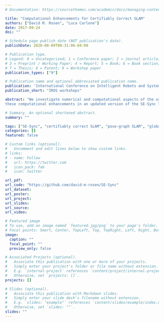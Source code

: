 ```yaml
---
# Documentation: https://sourcethemes.com/academic/docs/managing-content/

title: "Computational Enhancements for Certifiably Correct SLAM"
authors: ["David M. Rosen", "Luca Carlone"]
date: 2017-09-24
doi: ""

# Schedule page publish date (NOT publication's date).
publishDate: 2020-08-09T00:31:06-04:00

# Publication type.
# Legend: 0 = Uncategorized; 1 = Conference paper; 2 = Journal article;
# 3 = Preprint / Working Paper; 4 = Report; 5 = Book; 6 = Book section;
# 7 = Thesis; 8 = Patent; 9 = Workshop paper
publication_types: ["9"]

# Publication name and optional abbreviated publication name.
publication: 'International Conference on Intelligent Robots and Systems workshop "Introspective Methods for Reliable Autonomy'
publication_short: "IROS workshops"

abstract: "We investigate numerical and computational aspects of the use of convex relaxation for simultaneous localization and mapping (SLAM). Recent work has shown that convex relaxation provides an effective tool for computing, and certifying the correctness of, *globally optimal* SLAM solutions. This paper expands upon this prior work by demonstrating how to exploit the structure of the relaxed optimization problem to design very fast solvers, capable of computing globally optimal trajectories with thousands of poses in a fraction of a second. In particular, we describe several computational enhancements for accelerating the underlying Riemannian trust-region optimization method, including the use of structure-exploiting matrix decomposition, iterative linear-algebraic techniques, truncated-Newton methods, and preconditioning strategies. We also describe methods for accelerating the minimum-eigenvalue computation used to certify the optimality of a recovered estimate. We have incorporated
these computational enhancements in an updated version of the SE-Sync library, and released the corresponding code online. Experimental results indicate that this enhanced implementation of SE-Sync is approximately twice as fast as GTSAM, a highly optimized, state-of-the-art library for SLAM."

# Summary. An optional shortened abstract.
summary: ""

tags: ["SE-Sync", "certifiably correct SLAM", "pose-graph SLAM", "global optimization", "Riemannian optimization", "semidefinite programming", "convex relaxation"]
categories: []
featured: false

# Custom links (optional).
#   Uncomment and edit lines below to show custom links.
# links:
# - name: Follow
#   url: https://twitter.com
#   icon_pack: fab
#   icon: twitter

url_pdf:
url_code: "https://github.com/david-m-rosen/SE-Sync"
url_dataset:
url_poster:
url_project:
url_slides:
url_source:
url_video:

# Featured image
# To use, add an image named `featured.jpg/png` to your page's folder. 
# Focal points: Smart, Center, TopLeft, Top, TopRight, Left, Right, BottomLeft, Bottom, BottomRight.
image:
  caption: ""
  focal_point: ""
  preview_only: false

# Associated Projects (optional).
#   Associate this publication with one or more of your projects.
#   Simply enter your project's folder or file name without extension.
#   E.g. `internal-project` references `content/project/internal-project/index.md`.
#   Otherwise, set `projects: []`.
projects: []

# Slides (optional).
#   Associate this publication with Markdown slides.
#   Simply enter your slide deck's filename without extension.
#   E.g. `slides: "example"` references `content/slides/example/index.md`.
#   Otherwise, set `slides: ""`.
slides: ""
---
```

